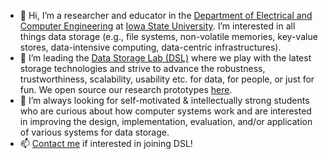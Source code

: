 - 👋 Hi, I’m a researcher and educator in the [Department of Electrical and Computer Engineering](https://www.ece.iastate.edu/ "ECE") at [Iowa State University](https://www.iastate.edu/ "ISU"). I’m interested in all things data storage (e.g., file systems, non-volatile memories, key-value stores, data-intensive computing, data-centric infrastructures).
- 🌱 I’m leading the [Data Storage Lab (DSL)](https://www.ece.iastate.edu/~mai/lab/dsl.html "Data Storage Lab") where we play with the latest storage technologies and strive to advance the robustness, trustworthiness, scalability, usability etc. for data, for people, or just for fun. We open source our research prototypes [here](https://github.com/data-storage-lab).
- 👀 I’m always looking for self-motivated & intellectually strong students who are curious about how computer systems work and are interested in improving the design, implementation, evaluation, and/or application of various systems for data storage.
- 📫 [Contact me](mailto:mai@iastate.edu) if interested in joining DSL!

<!---
data-storage-research/data-storage-research is a ✨ special ✨ repository because its `README.md` (this file) appears on your GitHub profile.
You can click the Preview link to take a look at your changes.
--->
